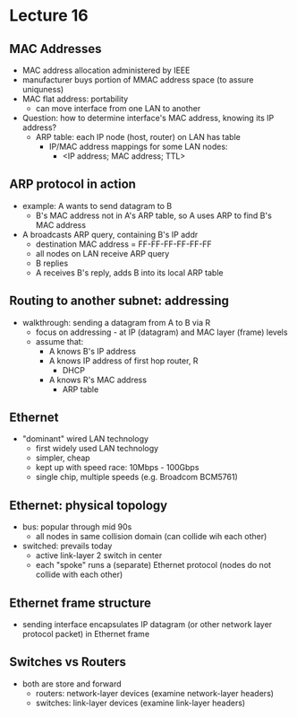 # Lecture 16

## MAC Addresses
- MAC address allocation administered by IEEE
- manufacturer buys portion of MMAC address space (to assure uniquness)
- MAC flat address: portability
  - can move interface from one LAN to another
- Question: how to determine interface's MAC address, knowing its IP address?
  - ARP table: each IP node (host, router) on LAN has table
    - IP/MAC address mappings for some LAN nodes:
      - <IP address; MAC address; TTL>

## ARP protocol in action
- example: A wants to send datagram to B
  - B's MAC address not in A's ARP table, so A uses ARP to find B's MAC address
- A broadcasts ARP query, containing B's IP addr
  - destination MAC address = FF-FF-FF-FF-FF-FF
  - all nodes on LAN receive ARP query
  - B replies
  - A receives B's reply, adds B into its local ARP table

## Routing to another subnet: addressing
- walkthrough: sending a datagram from A to B via R
  - focus on addressing - at IP (datagram) and MAC layer (frame) levels
  - assume that:
    - A knows B's IP address
    - A knows IP address of first hop router, R
      - DHCP
    - A knows R's MAC address
      - ARP table

## Ethernet
- "dominant" wired LAN technology
  - first widely used LAN technology
  - simpler, cheap
  - kept up with speed race: 10Mbps - 100Gbps
  - single chip, multiple speeds (e.g. Broadcom BCM5761)

## Ethernet: physical topology
- bus: popular through mid 90s
  - all nodes in same collision domain (can collide wih each other)
- switched: prevails today
  - active link-layer 2 switch in center
  - each "spoke" runs a (separate) Ethernet protocol (nodes do not collide with each other)

## Ethernet frame structure
- sending interface encapsulates IP datagram (or other network layer protocol packet) in Ethernet frame

## Switches vs Routers
- both are store and forward
  - routers: network-layer devices (examine network-layer headers)
  - switches: link-layer devices (examine link-layer headers)
